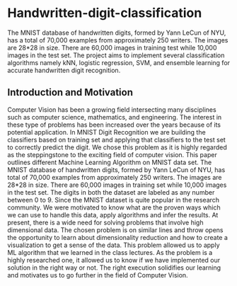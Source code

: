 # Handwritten-digit-classification
The MNIST database of handwritten digits, formed by Yann LeCun of NYU, has a total of 70,000 examples from approximately 250 writers. The images are 28*28 in size. There are 60,000 images in training test while 10,000 images in the test set. The project aims to implement several classification algorithms namely kNN, logistic regression, SVM, and ensemble learning for accurate handwritten digit recognition.
## Introduction and Motivation
Computer Vision has been a growing field intersecting many disciplines such as computer science, mathematics, and engineering. The interest in these type of problems has been increased over the years because of its potential application. In MNIST Digit Recognition we are building the classifiers based on training set and applying that classifiers to the test set to correctly predict the digit. We chose this problem as it is highly regarded as the steppingstone to the exciting field of computer vision. This paper outlines different Machine Learning Algorithm on MNIST data set. The MNIST database of handwritten digits, formed by Yann LeCun of NYU, has total of 70,000 examples from approximately 250 writers. The images are 28*28 in size. There are 60,000 images in training set while 10,000 images in the test set. The digits in both the dataset are labeled as any number between 0 to 9.
Since the MNIST dataset is quite popular in the research community. We were motivated to know what are the proven ways which we can use to handle this data, apply algorithms and infer the results. At present, there is a wide need for solving problems that involve high dimensional data. The chosen problem is on similar lines and throw opens the opportunity to learn about dimensionality reduction and how to create a visualization to get a sense of the data. This problem allowed us to apply ML algorithm that we learned in the class lectures. As the problem is a highly researched one, it allowed us to know if we have implemented our solution in the right way or not. The right execution solidifies our learning and motivates us to go further in the field of Computer Vision.
